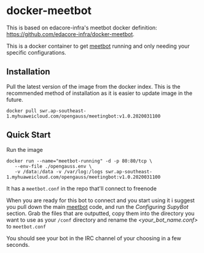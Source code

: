 # docker-meetbot

This is based on edacore-infra's meetbot docker definition: https://github.com/edacore-infra/docker-meetbot.

This is a docker container to get [meetbot](https://wiki.debian.org/MeetBot) running and only needing your specific configurations.

## Installation

Pull the latest version of the image from the docker index. This is the recommended method of installation as it is easier to update image in the future.

```
docker pull swr.ap-southeast-1.myhuaweicloud.com/opengauss/meetingbot:v1.0.2020031100
```

## Quick Start

Run the image

```
docker run --name="meetbot-running" -d -p 80:80/tcp \
   --env-file ./opengauss.env \
   -v /data:/data -v /var/log:/logs swr.ap-southeast-1.myhuaweicloud.com/opengauss/meetingbot:v1.0.2020031100
```

It has a `meetbot.conf` in the repo that'll connect to freenode

When you are ready for this bot to connect and you start using it i suggest
you pull down the main [meetbot](https://wiki.debian.org/MeetBot) code, and
run the _Configuring SupyBot_ section. Grab the files that are outputted, copy
them into the directory you want to use as your `/conf` directory and rename the
_<your_bot_name.conf>_ to `meetbot.conf`

You should see your bot in the IRC channel of your choosing in a few seconds.
